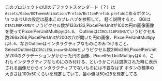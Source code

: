 このプロジェクトのUIのデファクトスタンダード（？）は`Assets/Gabu/DOTweenAnimation/Prefab/ButtonPrefab.prefab`にあるボタン。\n
つまりUIの設定は基本このプレハブを参照して。
軽く説明すると、
BGIは`CIRCLE0PXSMA`ていうピクセル数が133x133,PixcelPerUnitが100の円の画像画像を使ってPixcelPerUnitMultipyは`6.0`、
Outlineは`CIRCLE10PXSMA`ていうピクセル数266x266,PixcelPerUnitが200の穴が開いた円の画像、PixcelPerUnitMultipyは`6.0`、なおOutlineはインタラクティブなものにのみつけること、
SelectOutlineは`CIRCLESLinearSHADOW`というピクセル数266x266,PixcelPerUnitが200のグラデーションがかかった円の画像、PixcelPerUnitMultipyは`6.0`、これもインタラクティブなものにのみ付ける、というかこれは選択された時に表示される画像だからインタラクティブでないものには不要なはず
ボタンの標準の大きさは100x50くらいを想定していて、最小値は50x25を想定してる
